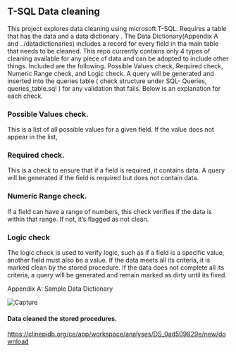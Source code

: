 ## T-SQL Data cleaning 
This project explores data cleaning using microsoft T-SQL. Requires a table that has the data and a data dictionary . The Data Dictionary(Appendix A and ../datadictionaries) includes a record for every field in tha main table that needs to be cleaned. This repo currently contains only 4 types of cleaning available for any piece of data and can be adopted to include other things. Included are the following. Possible Values check, Required check, Numeric Range check, and Logic check. A query will be generated and inserted into the queries table ( check structure under SQL- Queries, queries_table.sql ) for any validation that fails.
Below is an explanation for each check. 
### Possible Values check. 
This is a list of all possible values for a given field.  If the value does not appear in the list, 
### Required check.
This is a check to ensure that if a field is required, it contains data.  A query will be generated if the field is required but does not contain data.
### Numeric Range check.
If a field can have a range of numbers, this check verifies if the data is within that range. If not, it’s flagged as not clean.
### Logic check
The logic check is used to verify logic, such as if a field is a specific value, another field must also be a value.  If the data meets all its criteria, it is marked clean by the stored procedure.  If the data does not complete all its criteria, a query will be generated and remain marked as dirty until its fixed.


Appendix A:  Sample Data Dictionary

![Capture](https://user-images.githubusercontent.com/112645280/205678770-43428f19-dd6d-4873-8a0e-a51c0fcf0422.JPG)

#### Data cleaned the stored procedures.

https://clinepidb.org/ce/app/workspace/analyses/DS_0ad509829e/new/download
